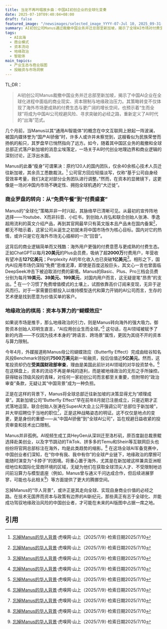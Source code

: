```yaml
---
title: 当龙不再吟唱故乡曲：中国AI初创企业的全球化变奏
date: 2025-07-10T09:40:04+08:00
draft: false
featured_image: "/newsimages/selected_image_YYYY-07-Jul 10, 2025_09-31-47-470.jpg"
summary: AI初创公司Manus通过裁撤中国业务并迁总部至新加坡，揭示了全球AI市场对付费生态的需求及地缘政治对资本流动的深远影响。这一战略调整使其能更好地抓住海外商业机遇，规避本土限制，为寻求国际化发展的中国AI企业提供了新范本。
tags: 
  - AI出海
  - 商业模式
  - 资本流动
  - 地缘政治
  - 智能体
main_topics: 
  - 产业生态与商业版图
  - 投融资与市场洞察
---
```


TL;DR： 
>AI初创公司Manus裁撤中国业务并迁总部至新加坡，揭示了中国AI企业在全球化进程中面临的商业现实、资本限制与地缘政治压力。其策略转变不仅体现了海外市场更成熟的付费生态与更广阔的增长空间，也预示着“生而全球”将成为中国AI公司规避风险、寻求突破的必经之路，重新定义了AI时代的“出海”范式。

几个月前，当Manus以其“通用AI智能体”的概念在中文互联网上掀起一阵波澜，被国内媒体誉为“国产AI骄傲”时，许多人或许并未察觉到，这艘看似为民族荣誉而扬帆的船只，其罗盘早已悄然指向了远方。如今，随着其中国区业务的裁撤和全球总部正式落户新加坡的消息尘埃落定，一场关于AI时代创业地理边界和商业逻辑的深刻讨论，正浮出水面。

Manus的此番“瘦身”可谓果决：原约120人的国内团队，仅余40余核心技术人员迁往新加坡，其余员工悉数裁汰。[^1] 公司官方回应轻描淡写，仅称“基于公司自身经营效率考量，我们决定对部分业务团队进行调整。”然而，在资本的显微镜下，这更像是一场对冲国内市场不确定性、拥抱全球机遇的“大迁徙”。

### 商业罗盘的转向：从“免费午餐”到“付费盛宴”

Manus的“全球化”策略并非一时兴起，其脉络早已清晰可见。从最初的宣传阵地选择——Youtube、X而非抖音、小红书，到创始人肖弘和联合创始人张涛、季逸超用流利的英文介绍产品，再到其官网最早只有英文版本且产品未在国内备案[^1]，都无不暗示着，这家公司从诞生之初就未将中国市场作为核心目标。国内对它的热情，或许只是它在海外市场无心插柳的一次“回音”。

这背后的商业逻辑简单而又残酷：海外用户更强的付费意愿与更成熟的付费生态。正如ChatGPT以每月**20美元**的Plus会员费，吸纳了超**2000万**付费用户，年营收有望冲击**127亿美元**；Perplexity AI的年化收入也已突破**1亿美元**[^1]。相形之下，国内AI应用市场仍深陷“免费”思维泥潭，即使是百度这般巨头，其文心一言也曾面临DeepSeek冲击下被迫取消付费的窘境。Manus的Basic、Plus、Pro三档会员费分别为每月**19美元、39美元、199美元**，对国内用户而言，这无疑是笔“昂贵”的支出。[^1] 在一个习惯了免费增值模式的土壤上，试图依靠高价订阅来变现，无异于逆风而行。对于一家需要巨额投入以维持模型迭代和算力开销的AI公司而言，生存的艺术便是找到愿意为价值买单的客户。

### 地缘政治的棋局：资本与算力的“蝴蝶效应”

如果说市场是推手，那么地缘政治的引力，则是Manus转向海外的强大吸力。御势资本创始人邓明生直言，“AI应用创业生而全球。”[^1] 这句话，在AI领域被赋予了新的内涵——不仅因为技术本身的“跨语言、跨场景”属性，更因为其绕不开的资本与算力限制。

今年4月，外媒报道称Manus母公司蝴蝶效应（Butterfly Effect）完成由硅谷知名风投Benchmark领投的**7500万美元**新一轮融资，投后估值近**5亿美元**。然而，这笔投资却仍在**受美国财政部审查**，理由是美国此前针对AI领域的对华投资禁令。[^1] 在这棋盘上，资本的流动不再是单纯的逐利，而是被地缘政治的无形之手所操控。获得硅谷顶级风投的青睐，对任何一家初创公司而言都至关重要，但附带的“政治审查”条款，无疑让其“中国背景”成为一种负担。

正是在这样的背景下，Manus将全球总部迁往新加坡的决策显得尤为“顺理成章”。其新加坡公司“Butterfly Effect”早在前年8月就已注册成立，只是近期才正式落地运营。联合创始人张涛在SuperAI大会上公开强调公司“总部位于新加坡”，并大举招聘位于当地的职位[^1]，正是这种战略姿态的明证。这不仅仅是地点的变更，更是身份的重塑——从“中国AI骄傲”到“全球AI公司”，旨在规避日益收紧的投资审查和技术出口限制。

Manus并非孤例。AI视频生成工具HeyGen从深圳迁至洛杉矶，原百度副总裁景鲲选择赴美创业，以及字节跳动的TikTok、拼多多的Temu和Shein等互联网巨头也纷纷将官网总部标注在海外，均是此类趋势的缩影。[^1] 在这场全球AI军备竞赛中，中国创业者们深知，在“你中有我、我中有你”的全球产业链下，地缘政治的摩擦可能随时演变为“卡脖子”的困境。将重心置于海外，尤其是在新加坡这样兼具亚洲枢纽地位和国际化营商环境的区域，无疑为他们在获取全球顶尖人才、不受限制地访问前沿算力与模型底座（例如，Manus曾与通义千问达成合作，但后续进展寥寥，可能也与此相关[^1]）等方面提供了更大的腾挪空间。

忘掉Manus的“华人背景”，或许正是其走向全球、实现自身商业价值的必经之路。在技术无国界而资本与政策有边界的AI新纪元，那些真正有志于全球化、并能成功驾驭地缘政治风险的中国创业者，才可能在未来的AI版图中占据一席之地。

## 引用

[^1]: [忘掉Manus的华人背景](https://m.huxiu.com/article/4560832.html)·虎嗅网·山上（2025/7/9）·检索日期2025/7/10
[^2]: [从一个邀请码10万到10万裁员赔偿，中国AI新贵Manus只用了四个月](https://www.163.com/dy/article/K415D2460550W16F.html)·网易新闻·佚名（2025/7/9）·检索日期2025/7/10
[^3]: [全球第一款通用AI智能体！中国团队发布Manus震撼世界](https://finance.sina.com.cn/tech/roll/2025-03-06/doc-inenswim6820188.shtml)·新浪财经·佚名（2025/3/6）·检索日期2025/7/10
[^4]: [【产业互联网周报】中国已成为全球人工智能专利最大拥有国 ...](https://www.tmtpost.com/7550332.html)·钛媒体·佚名（2025/7/9）·检索日期2025/7/10
